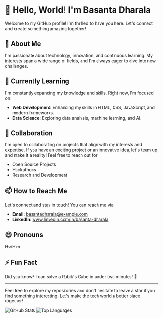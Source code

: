 # 👋 Hello, World! I'm Basanta Dharala

Welcome to my GitHub profile! I'm thrilled to have you here. Let's connect and create something amazing together!

## 👀 About Me
I'm passionate about technology, innovation, and continuous learning. My interests span a wide range of fields, and I'm always eager to dive into new challenges.

## 🌱 Currently Learning
I'm constantly expanding my knowledge and skills. Right now, I'm focused on:
- **Web Development**: Enhancing my skills in HTML, CSS, JavaScript, and modern frameworks.
- **Data Science**: Exploring data analysis, machine learning, and AI.


## 💞️ Collaboration
I'm open to collaborating on projects that align with my interests and expertise. If you have an exciting project or an innovative idea, let's team up and make it a reality! Feel free to reach out for:
- Open Source Projects
- Hackathons
- Research and Development

## 📫 How to Reach Me
Let's connect and stay in touch! You can reach me via:
- **Email**: basantadharala@example.com
- **LinkedIn**: www.linkedin.com/in/basanta-dharala


## 😄 Pronouns
He/Him

## ⚡ Fun Fact
Did you know? I can solve a Rubik's Cube in under two minutes! 🧩

---

Feel free to explore my repositories and don't hesitate to leave a star if you find something interesting. Let's make the tech world a better place together!

![GitHub Stats](https://github-readme-stats.vercel.app/api?username=basantadharala&show_icons=true&theme=radical)
![Top Languages](https://github-readme-stats.vercel.app/api/top-langs/?username=basantadharala&layout=compact&theme=radical)


